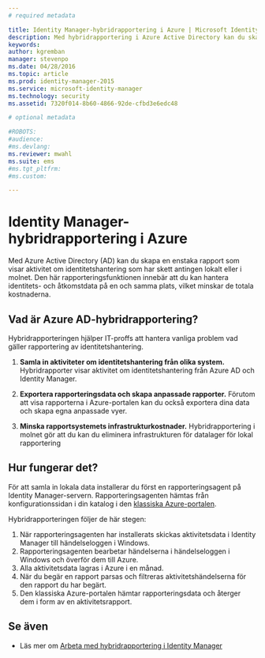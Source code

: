 ```yaml
---
# required metadata

title: Identity Manager-hybridrapportering i Azure | Microsoft Identity Manager
description: Med hybridrapportering i Azure Active Directory kan du skapa anpassade rapporter som omfattar både lokala händelser och händelser i molnet.
keywords:
author: kgremban
manager: stevenpo
ms.date: 04/28/2016
ms.topic: article
ms.prod: identity-manager-2015
ms.service: microsoft-identity-manager
ms.technology: security
ms.assetid: 7320f014-8b60-4866-92de-cfbd3e6edc48

# optional metadata

#ROBOTS:
#audience:
#ms.devlang:
ms.reviewer: mwahl
ms.suite: ems
#ms.tgt_pltfrm:
#ms.custom:

---
```


# Identity Manager-hybridrapportering i Azure
Med Azure Active Directory (AD) kan du skapa en enstaka rapport som visar aktivitet om identitetshantering som har skett antingen lokalt eller i molnet. Den här rapporteringsfunktionen innebär att du kan hantera identitets- och åtkomstdata på en och samma plats, vilket minskar de totala kostnaderna.

## Vad är Azure AD-hybridrapportering?
Hybridrapporteringen hjälper IT-proffs att hantera vanliga problem vad gäller rapportering av identitetshantering.

1. **Samla in aktiviteter om identitetshantering från olika system.** Hybridrapporter visar aktivitet om identitetshantering från Azure AD och Identity Manager.

2. **Exportera rapporteringsdata och skapa anpassade rapporter.** Förutom att visa rapporterna i Azure-portalen kan du också exportera dina data och skapa egna anpassade vyer.

3. **Minska rapportsystemets infrastrukturkostnader.** Hybridrapportering i molnet gör att du kan du eliminera infrastrukturen för datalager för lokal rapportering

## Hur fungerar det?

För att samla in lokala data installerar du först en rapporteringsagent på Identity Manager-servern. Rapporteringsagenten hämtas från konfigurationssidan i din katalog i den [klassiska Azure-portalen](https://manage.windowsazure.com/).

Hybridrapporteringen följer de här stegen:
1. När rapporteringsagenten har installerats skickas aktivitetsdata i Identity Manager till händelseloggen i Windows.
2. Rapporteringsagenten bearbetar händelserna i händelseloggen i Windows och överför dem till Azure.
3. Alla aktivitetsdata lagras i Azure i en månad.
4. När du begär en rapport parsas och filtreras aktivitetshändelserna för den rapport du har begärt.
5. Den klassiska Azure-portalen hämtar rapporteringsdata och återger dem i form av en aktivitetsrapport.

## Se även
- Läs mer om [Arbeta med hybridrapportering i Identity Manager](/microsoft-identity-manager/deploy-use/working-with-identity-manager-hybrid-reporting)


<!--HONumber=Apr16_HO4-->


